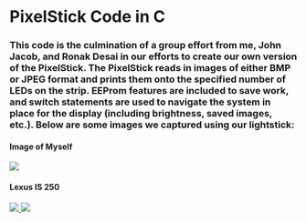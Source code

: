 <body>

  <h1> 
    PixelStick Code in C
  </h1>

  <h3>
    This code is the culmination of a group effort from me, John Jacob, and Ronak Desai in our efforts to create our own version of the PixelStick. The PixelStick reads in images     of either BMP or JPEG format and prints them onto the specified number of LEDs on the strip. EEProm features are included to save work, and switch statements are used to           navigate the system in place for the display (including brightness, saved images, etc.). Below are some images we captured using our lightstick:
  </h3>
  
  <h4>Image of Myself</h4>
  <a href="https://lh3.googleusercontent.com/T86cc2Ve57QYGWQn6duS1-o1E7Gf_EIS6PWuLrazVuxTvgAipIkAXMrJbsOWCcQ_OjtZg-5PQkgBDDlbxMaqBZ94hA_6jT9Alxa9cXBFok8XebwQY-02fk2LrrrxbRuFf2ZpMjQP_A=w2400?source=screenshot.guru"> <img src="https://lh3.googleusercontent.com/T86cc2Ve57QYGWQn6duS1-o1E7Gf_EIS6PWuLrazVuxTvgAipIkAXMrJbsOWCcQ_OjtZg-5PQkgBDDlbxMaqBZ94hA_6jT9Alxa9cXBFok8XebwQY-02fk2LrrrxbRuFf2ZpMjQP_A=w600-h315-p-k" /> </a>
  
  <h4>Lexus IS 250</h4>
  <a href="https://lh3.googleusercontent.com/jZp4aDYN4ljen4prKU8OF5eIyvmWwfxBCp6J_C0YlmZafcXiwvzMk4dCTP9KQfFRHfxbL2fFvLEVVpE9URCVaTU2cIkp0gfWXmY8JBWZr2Rw2gKYvxKP_4q0l12Qg9dQRaU3Ddzygg=w2400?source=screenshot.guru"> <img src="https://lh3.googleusercontent.com/jZp4aDYN4ljen4prKU8OF5eIyvmWwfxBCp6J_C0YlmZafcXiwvzMk4dCTP9KQfFRHfxbL2fFvLEVVpE9URCVaTU2cIkp0gfWXmY8JBWZr2Rw2gKYvxKP_4q0l12Qg9dQRaU3Ddzygg=w600-h315-p-k" /> </a>
  <a href="https://lh3.googleusercontent.com/K4PJ7wGy9mZf7bDsqElMkIpuT6bpE57fLpyJWWeLpUrmJaFpeuFNv6xTu6IL6cuHbUlwfh89HsB0upcuu0jl7hLUPwXLgv0GtL-HII3wOAmRuyO5BmauuFYjffGQAPbVkTVeZRwKFg=w2400?source=screenshot.guru"> <img src="https://lh3.googleusercontent.com/K4PJ7wGy9mZf7bDsqElMkIpuT6bpE57fLpyJWWeLpUrmJaFpeuFNv6xTu6IL6cuHbUlwfh89HsB0upcuu0jl7hLUPwXLgv0GtL-HII3wOAmRuyO5BmauuFYjffGQAPbVkTVeZRwKFg=w600-h315-p-k" /> </a>

</body>

